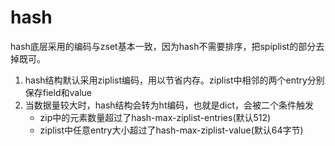 # hash

hash底层采用的编码与zset基本一致，因为hash不需要排序，把spiplist的部分去掉既可。

1. hash结构默认采用ziplist编码，用以节省内存。ziplist中相邻的两个entry分别保存field和value
2. 当数据量较大时，hash结构会转为ht编码，也就是dict，会被二个条件触发
    * zip中的元素数量超过了hash-max-ziplist-entries(默认512)
    * ziplist中任意entry大小超过了hash-max-ziplist-value(默认64字节)
    